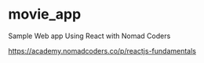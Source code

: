 # movie_app
Sample Web app Using React with Nomad Coders

https://academy.nomadcoders.co/p/reactjs-fundamentals
